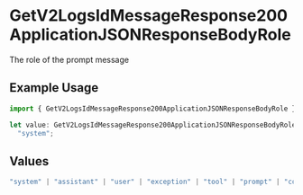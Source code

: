 # GetV2LogsIdMessageResponse200ApplicationJSONResponseBodyRole

The role of the prompt message

## Example Usage

```typescript
import { GetV2LogsIdMessageResponse200ApplicationJSONResponseBodyRole } from "orq-poc-typescript-multi-env-version/models/operations";

let value: GetV2LogsIdMessageResponse200ApplicationJSONResponseBodyRole =
  "system";
```

## Values

```typescript
"system" | "assistant" | "user" | "exception" | "tool" | "prompt" | "correction" | "expected_output"
```